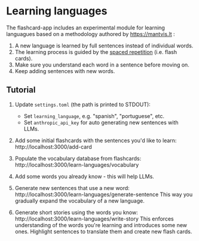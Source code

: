 # Learning languages

The flashcard-app includes an experimental module for learning languagues based on
a methodology authored by https://mantvis.lt :

1. A new language is learned by full sentences instead of individual words.
2. The learning process is guided by the [spaced repetition](https://en.wikipedia.org/wiki/Spaced_repetition) (i.e. flash cards).
3. Make sure you understand each word in a sentence before moving on.
4. Keep adding sentences with new words.

## Tutorial

1. Update `settings.toml` (the path is printed to STDOUT):
    * Set `learning_language`, e.g. "spanish", "portuguese", etc.
    * Set `anthropic_api_key` for auto generating new sentences with LLMs.

2. Add some initial flashcards with the sentences you'd like to learn: http://localhost:3000/add-card
3. Populate the vocabulary database from flashcards: http://localhost:3000/learn-languages/vocabulary
4. Add some words you already know - this will help LLMs.
5. Generate new sentences that use a new word: http://localhost:3000/learn-languages/generate-sentence
   This way you gradually expand the vocabulary of a new language.
6. Generate short stories using the words you know: http://localhost:3000/learn-languages/write-story
   This enforces understanding of the words you're learning and introduces some new ones.
   Highlight sentences to translate them and create new flash cards.